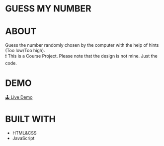 # GUESS MY NUMBER 

# ABOUT
Guess the number randomly chosen by the computer with the help of hints (Too low/Too high).
<br/>
❗ This is a Course Project. Please note that the design is not mine. Just the code.

# DEMO
<a href="https://guess-my-number-nox.netlify.app/" target="_blank">🕹 Live Demo</a>

# BUILT WITH
- HTML&CSS
- JavaScript

